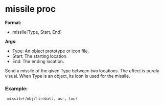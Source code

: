 # missile proc
**Format:**
+   missile(Type, Start, End)

**Args:**
+   Type: An object prototype or icon file.
+   Start: The starting location.
+   End: The ending location.


Send a missile of the given Type between two locations. The
effect is purely visual. When Type is an object, its icon is used for
the missile.
### Example:

```dm
 missile(/obj/fireball, usr, loc) 
```
